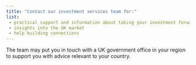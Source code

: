 ```yaml
---
title: "Contact our investment services team for:"
list: 
 - practical support and information about taking your investment forward
 - insights into the UK market
 - help building connections
---
```


The team may put you in touch with a UK government office in your region to support you with advice relevant to your country.
